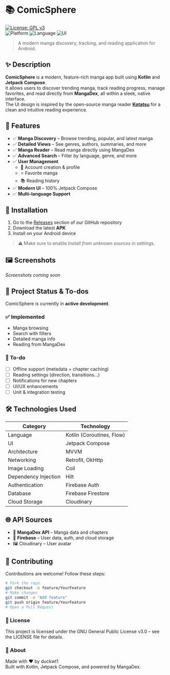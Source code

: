 # 📚 ComicSphere

[![License: GPL v3](https://img.shields.io/badge/License-GPLv3-blue.svg)](https://www.gnu.org/licenses/gpl-3.0)  
![Platform](https://img.shields.io/badge/Platform-Android-green)
![Language](https://img.shields.io/badge/Language-Kotlin-orange)
![UI](https://img.shields.io/badge/UI-Jetpack%20Compose-purple)

> A modern manga discovery, tracking, and reading application for Android.

## ✨ Description

**ComicSphere** is a modern, feature-rich manga app built using **Kotlin** and **Jetpack Compose**.  
It allows users to discover trending manga, track reading progress, manage favorites, and read directly from **MangaDex**, all within a sleek, native interface.  
The UI design is inspired by the open-source manga reader **[Kotatsu](https://github.com/KotatsuApp/Kotatsu)** for a clean and intuitive reading experience.


## 🎯 Features

- ✅ **Manga Discovery** – Browse trending, popular, and latest manga  
- ✅ **Detailed Views** – See genres, authors, summaries, and more  
- ✅ **Manga Reader** – Read manga directly using MangaDex  
- ✅ **Advanced Search** – Filter by language, genre, and more  
- ✅ **User Management**  
  - 🔄 Account creation & profile  
  - ⭐ Favorite manga  
  - 📚 Reading history  
- ✅ **Modern UI** – 100% Jetpack Compose  
- ✅ **Multi-language Support**

## 📱 Installation
1. Go to the [Releases](https://github.com/duckwt1/ComicSphere/releases) section of our GitHub repository
2. Download the latest **APK**  
3. Install on your Android device  
> ⚠️ Make sure to enable *Install from unknown sources* in settings.

## 🖼️ Screenshots

_Screenshots coming soon_

## 📝 Project Status & To-dos

ComicSphere is currently in **active development**.

### ✅ Implemented

- Manga browsing
- Search with filters
- Detailed manga info
- Reading from MangaDex

### 🔧 To-do

- [ ] Offline support (metadata + chapter caching)  
- [ ] Reading settings (direction, transitions...)  
- [ ] Notifications for new chapters  
- [ ] UI/UX enhancements  
- [ ] Unit & integration testing

## 🛠️ Technologies Used

| Category             | Technology                            |
|----------------------|----------------------------------------|
| Language             | Kotlin (Coroutines, Flow)             |
| UI                   | Jetpack Compose                       |
| Architecture         | MVVM                                  |
| Networking           | Retrofit, OkHttp                      |
| Image Loading        | Coil                                  |
| Dependency Injection | Hilt                                  |
| Authentication       | Firebase Auth                         |
| Database             | Firebase Firestore                    |
| Cloud Storage        | Cloudinary                            |

## 🌐 API Sources

- 📖 **MangaDex API** – Manga data and chapters  
- 🔐 **Firebase** – User data, auth, and cloud storage
- 🖼️ Cloudinary – User avatar

## 🤝 Contributing

Contributions are welcome! Follow these steps:

```bash
# Fork the repo
git checkout -b feature/YourFeature
# Make changes
git commit -m "Add feature"
git push origin feature/YourFeature
# Open a Pull Request

```

### 📄 License

This project is licensed under the GNU General Public License v3.0 – see the LICENSE file for details.

### 💖 About

Made with ❤️ by duckwt1  
Built with Kotlin, Jetpack Compose, and powered by MangaDex.
